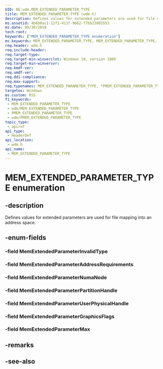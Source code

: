 ```yaml
---
UID: NE:wdm.MEM_EXTENDED_PARAMETER_TYPE
title: MEM_EXTENDED_PARAMETER_TYPE (wdm.h)
description: Defines values for extended parameters are used for file mapping into an address space.
ms.assetid: 4b6b0ac1-12f1-411f-9662-f7bb23885553
ms.date: 09/30/2018
tech.root: 
keywords: ["MEM_EXTENDED_PARAMETER_TYPE enumeration"]
ms.keywords: MEM_EXTENDED_PARAMETER_TYPE, MEM_EXTENDED_PARAMETER_TYPE, *PMEM_EXTENDED_PARAMETER_TYPE,
req.header: wdm.h
req.include-header: 
req.target-type: 
req.target-min-winverclnt: Windows 10, version 1809
req.target-min-winversvr: 
req.kmdf-ver: 
req.umdf-ver: 
req.ddi-compliance: 
req.max-support: 
req.typenames: MEM_EXTENDED_PARAMETER_TYPE, *PMEM_EXTENDED_PARAMETER_TYPE
targetos: Windows
ms.custom: RS5
f1_keywords:
 - MEM_EXTENDED_PARAMETER_TYPE
 - wdm/MEM_EXTENDED_PARAMETER_TYPE
 - PMEM_EXTENDED_PARAMETER_TYPE
 - wdm/PMEM_EXTENDED_PARAMETER_TYPE
topic_type:
 - apiref
api_type:
 - HeaderDef
api_location:
 - wdm.h
api_name:
 - MEM_EXTENDED_PARAMETER_TYPE
---
```


# MEM_EXTENDED_PARAMETER_TYPE enumeration


## -description

Defines values for extended parameters are used for file mapping into an address space.

## -enum-fields

### -field MemExtendedParameterInvalidType 

### -field MemExtendedParameterAddressRequirements 

### -field MemExtendedParameterNumaNode 

### -field MemExtendedParameterPartitionHandle 

### -field MemExtendedParameterUserPhysicalHandle 

### -field MemExtendedParameterGraphicsFlags 

### -field MemExtendedParameterMax 

## -remarks

## -see-also

